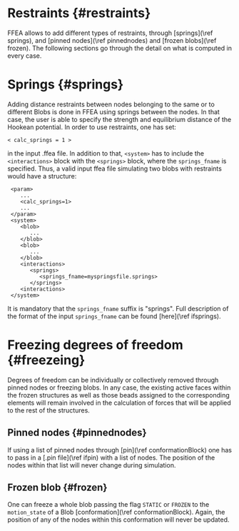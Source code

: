 Restraints {#restraints}
======================

FFEA allows to add different types of restraints, through [springs](\ref springs), 
 and [pinned nodes](\ref pinnednodes) and [frozen blobs](\ref frozen). The following 
 sections go through the detail on what is computed in every case.
 

Springs {#springs}
==================

Adding distance restraints between nodes belonging to the same or to different 
 Blobs is done in FFEA using springs between the nodes. In that case, the user
 is able to specify the strength and equilibrium distance of the Hookean potential. 
In order to use restraints, one has set:

    < calc_springs = 1 > 

in the input .ffea file. In addition to that, ` <system> ` has to include the 
 ` <interactions> ` block with the ` <springs> ` block, where the ` springs_fname ` 
 is specified. Thus, a valid input ffea file simulating two blobs with 
 restraints would have a structure:

     <param>
        ...
        <calc_springs=1>
        ...
     </param>
     <system>
        <blob>
           ...
        </blob>
        <blob>
           ...
        </blob>
        <interactions>
           <springs>
              <springs_fname=myspringsfile.springs>
           </springs>
        <interactions> 
     </system> 
 

It is mandatory that the ` springs_fname ` suffix is "springs". Full description
 of the format of the input ` springs_fname ` can be found [here](\ref ifsprings).


Freezing degrees of freedom {#freezeing}
===========================
Degrees of freedom can be individually or collectively removed through pinned nodes 
 or freezing blobs. In any case, the existing active faces within the frozen structures
 as well as those beads assigned to the corresponding elements will remain involved 
 in the calculation of forces that will be applied to the rest of the structures.

Pinned nodes  {#pinnednodes}
-----------
If using a list of pinned nodes through [pin](\ref conformationBlock) one has to pass
 in a [.pin file](\ref ifpin) with a list of nodes. The position of the nodes within
 that list will never change during simulation.  


Frozen blob {#frozen}
-----------
One can freeze a whole blob passing the flag ` STATIC ` or ` FROZEN ` to the ` motion_state ` 
 of a Blob [conformation](\ref conformationBlock). Again, the position of any of the nodes 
 within this conformation will never be updated.




